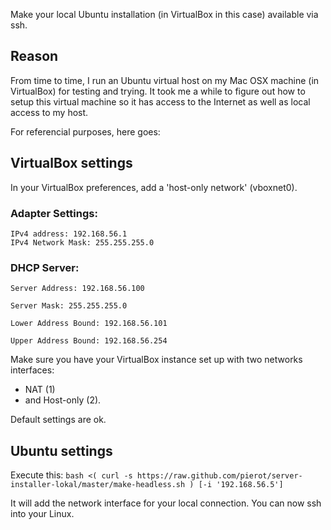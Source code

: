Make your local Ubuntu installation (in VirtualBox in this case) available via ssh.

Reason
------
From time to time, I run an Ubuntu virtual host on my Mac OSX machine (in VirtualBox) for testing and trying. It took me a while to figure out how to setup this virtual machine so it has access to the Internet as well as local access to my host.

For referencial purposes, here goes:

VirtualBox settings
-------------------
In your VirtualBox preferences, add a 'host-only network' (vboxnet0). 
### Adapter Settings:
````
IPv4 address: 192.168.56.1
IPv4 Network Mask: 255.255.255.0
````

### DHCP Server:
`Server Address: 192.168.56.100`

`Server Mask: 255.255.255.0`

`Lower Address Bound: 192.168.56.101`

`Upper Address Bound: 192.168.56.254`

Make sure you have your VirtualBox instance set up with two networks interfaces: 
* NAT (1) 
* and Host-only (2). 

Default settings are ok.

Ubuntu settings
---------------
Execute this:
`bash <( curl -s https://raw.github.com/pierot/server-installer-lokal/master/make-headless.sh ) [-i '192.168.56.5']`

It will add the network interface for your local connection.
You can now ssh into your Linux.
